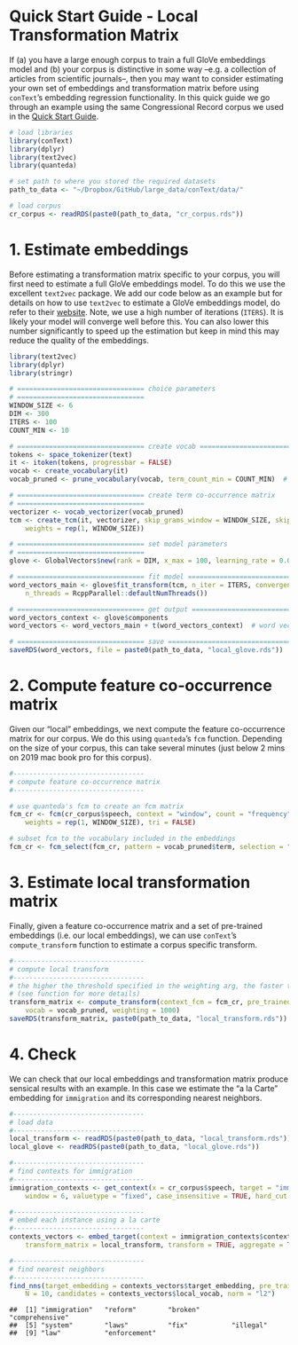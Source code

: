 Quick Start Guide - Local Transformation Matrix
================

If (a) you have a large enough corpus to train a full GloVe embeddings
model and (b) your corpus is distinctive in some way –e.g. a collection
of articles from scientific journals–, then you may want to consider
estimating your own set of embeddings and transformation matrix before
using `conText`’s embedding regression functionality. In this quick
guide we go through an example using the same Congressional Record
corpus we used in the [Quick Start
Guide](https://github.com/prodriguezsosa/conText/blob/master/vignettes/quickstart.md).

``` r
# load libraries
library(conText)
library(dplyr)
library(text2vec)
library(quanteda)

# set path to where you stored the required datasets
path_to_data <- "~/Dropbox/GitHub/large_data/conText/data/"

# load corpus
cr_corpus <- readRDS(paste0(path_to_data, "cr_corpus.rds"))
```

# 1\. Estimate embeddings

Before estimating a transformation matrix specific to your corpus, you
will first need to estimate a full GloVe embeddings model. To do this we
use the excellent `text2vec` package. We add our code below as an
example but for details on how to use `text2vec` to estimate a GloVe
embeddings model, do refer to their
[website](http://text2vec.org/glove.html). Note, we use a high number of
iterations (`ITERS`). It is likely your model will converge well before
this. You can also lower this number significantly to speed up the
estimation but keep in mind this may reduce the quality of the
embeddings.

``` r
library(text2vec)
library(dplyr)
library(stringr)

# ================================ choice parameters
# ================================
WINDOW_SIZE <- 6
DIM <- 300
ITERS <- 100
COUNT_MIN <- 10

# ================================ create vocab ================================
tokens <- space_tokenizer(text)
it <- itoken(tokens, progressbar = FALSE)
vocab <- create_vocabulary(it)
vocab_pruned <- prune_vocabulary(vocab, term_count_min = COUNT_MIN)  # keep only words that meet count threshold

# ================================ create term co-occurrence matrix
# ================================
vectorizer <- vocab_vectorizer(vocab_pruned)
tcm <- create_tcm(it, vectorizer, skip_grams_window = WINDOW_SIZE, skip_grams_window_context = "symmetric", 
    weights = rep(1, WINDOW_SIZE))

# ================================ set model parameters
# ================================
glove <- GlobalVectors$new(rank = DIM, x_max = 100, learning_rate = 0.05)

# ================================ fit model ================================
word_vectors_main <- glove$fit_transform(tcm, n_iter = ITERS, convergence_tol = 0.001, 
    n_threads = RcppParallel::defaultNumThreads())

# ================================ get output ================================
word_vectors_context <- glove$components
word_vectors <- word_vectors_main + t(word_vectors_context)  # word vectors

# ================================ save ================================
saveRDS(word_vectors, file = paste0(path_to_data, "local_glove.rds"))
```

# 2\. Compute feature co-occurrence matrix

Given our “local” embeddings, we next compute the feature co-occurrence
matrix for our corpus. We do this using `quanteda`’s `fcm` function.
Depending on the size of your corpus, this can take several minutes
(just below 2 mins on 2019 mac book pro for this corpus).

``` r
#---------------------------------
# compute feature co-occurrence matrix
#---------------------------------

# use quanteda's fcm to create an fcm matrix
fcm_cr <- fcm(cr_corpus$speech, context = "window", count = "frequency", window = WINDOW_SIZE, 
    weights = rep(1, WINDOW_SIZE), tri = FALSE)

# subset fcm to the vocabulary included in the embeddings
fcm_cr <- fcm_select(fcm_cr, pattern = vocab_pruned$term, selection = "keep")
```

# 3\. Estimate local transformation matrix

Finally, given a feature co-occurrence matrix and a set of pre-trained
embeddings (i.e. our local embeddings), we can use `conText`’s
`compute_transform` function to estimate a corpus specific transform.

``` r
#---------------------------------
# compute local transform
#---------------------------------
# the higher the threshold specified in the weighting arg, the faster the code
# (see function for more details)
transform_matrix <- compute_transform(context_fcm = fcm_cr, pre_trained = word_vectors, 
    vocab = vocab_pruned, weighting = 1000)
saveRDS(transform_matrix, paste0(path_to_data, "local_transform.rds"))
```

# 4\. Check

We can check that our local embeddings and transformation matrix produce
sensical results with an example. In this case we estimate the “a la
Carte” embedding for `immigration` and its corresponding nearest
neighbors.

``` r
#---------------------------------
# load data
#---------------------------------
local_transform <- readRDS(paste0(path_to_data, "local_transform.rds"))
local_glove <- readRDS(paste0(path_to_data, "local_glove.rds"))

#---------------------------------
# find contexts for immigration
#---------------------------------
immigration_contexts <- get_context(x = cr_corpus$speech, target = "immigration", 
    window = 6, valuetype = "fixed", case_insensitive = TRUE, hard_cut = FALSE, verbose = FALSE)

#---------------------------------
# embed each instance using a la carte
#---------------------------------
contexts_vectors <- embed_target(context = immigration_contexts$context, pre_trained = local_glove, 
    transform_matrix = local_transform, transform = TRUE, aggregate = TRUE, verbose = TRUE)

#---------------------------------
# find nearest neighbors
#---------------------------------
find_nns(target_embedding = contexts_vectors$target_embedding, pre_trained = local_glove, 
    N = 10, candidates = contexts_vectors$local_vocab, norm = "l2")
```

    ##  [1] "immigration"   "reform"        "broken"        "comprehensive"
    ##  [5] "system"        "laws"          "fix"           "illegal"      
    ##  [9] "law"           "enforcement"
